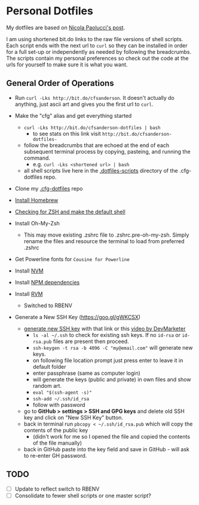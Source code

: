 # Personal Dotfiles

My dotfiles are based on [Nicola Paolucci's post](https://developer.atlassian.com/blog/2016/02/best-way-to-store-dotfiles-git-bare-repo/). 

I am using shortened bit.do links to the raw file versions of shell scripts. Each script ends with the next url to `curl` so they can be installed in order for a full set-up or independently as needed by following the breadcrumbs. The scripts contain my personal preferences so check out the code at the urls for yourself to make sure it is what you want.

## General Order of Operations  

- Run `curl -Lks http://bit.do/cfsanderson`. It doesn't actually do anything, just ascii art and gives you the first url to `curl`.

- Make the "cfg" alias and get everything started
  - `curl -Lks http://bit.do/cfsanderson-dotfiles | bash`
    - to see stats on this link visit `http://bit.do/cfsanderson-dotfiles-`
  - follow the breadcrumbs that are echoed at the end of each subsequent terminal process by copying, pasteing, and running the command.
    - e.g. `curl -Lks <shortened url> | bash`
  - all shell scripts live here in the [.dotfiles-scripts](https://github.com/cfsanderson/cfg-dotfiles/tree/master/.dotfiles-scripts) directory of the .cfg-dotfiles repo.

- Clone my [.cfg-dotfiles](https://github.com/cfsanderson/cfg-dotfiles) repo

- [Install Homebrew](https://brew.sh/)

- [Checking for ZSH and make the default shell](https://github.com/robbyrussell/oh-my-zsh/wiki/Installing-ZSH)

- Install Oh-My-Zsh
  - This may move existing .zshrc file to .zshrc.pre-oh-my-zsh. Simply rename the files and resource the terminal to load from preferred .zshrc

- Get Powerline fonts for `Cousine for Powerline`

- Install [NVM](https://gist.github.com/cfsanderson/32bc37416c1373c5314d9ea98146fa7c)

- Install [NPM dependencies](https://gist.github.com/cfsanderson/087f5fd991a7b8edff0bcc5e451e2fef)

- Install [RVM](https://gist.github.com/cfsanderson/b4aad70c323058c309d2da5b0e2ffb70)
  - Switched to RBENV

- Generate a New SSH Key (https://goo.gl/gWKCSX)
  - [generate new SSH key](https://help.github.com/articles/generating-a-new-ssh-key-and-adding-it-to-the-ssh-agent/) with that link or this [video by DevMarketer](https://www.youtube.com/watch?v=H5qNpRGB7Qw)
    - `ls -al ~/.ssh` to check for existing ssh keys. If no `id-rsa` or `id-rsa.pub` files are present then proceed.
    - `ssh-keygen -t rsa -b 4096 -C "my@email.com"` will generate new keys.
    - on following file location prompt just press enter to leave it in default folder
    - enter passphrase (same as computer login)
    - will generate the keys (public and private) in own files and show random art.
    - `eval "$(ssh-agent -s)"`
    - `ssh-add ~/.ssh/id_rsa`
    - follow with password
  - go to **GitHub > settings > SSH and GPG keys** and delete old SSH key and click on "New SSH Key" button.
  - back in terminal run `pbcopy < ~/.ssh/id_rsa.pub` which will copy the contents of the public key
    - (didn't work for me so I opened the file and copied the contents of the file manually)
  - back in GitHub paste into the key field and save in GitHub - will ask to re-enter GH password.


## TODO
- [ ] Update to reflect switch to RBENV
- [ ] Consolidate to fewer shell scripts or one master script?